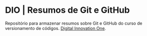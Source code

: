 
# DIO | Resumos de Git e GitHub

Repositório para armazenar resumos sobre Git e GitHub do curso de versionamento de códigos.
[Digital Innovation One](https://www.dio.me).